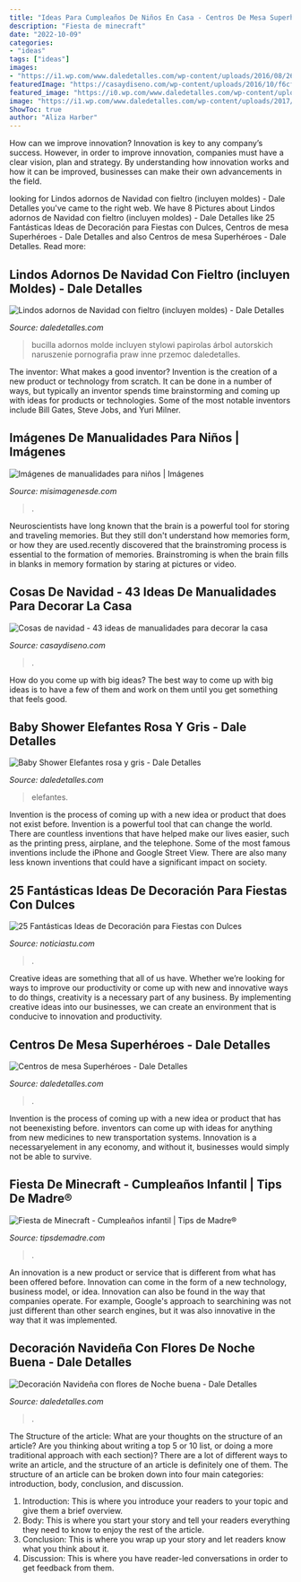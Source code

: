 ```yaml
---
title: "Ideas Para Cumpleaños De Niños En Casa - Centros De Mesa Superhéroes"
description: "Fiesta de minecraft"
date: "2022-10-09"
categories:
- "ideas"
tags: ["ideas"]
images:
- "https://i1.wp.com/www.daledetalles.com/wp-content/uploads/2016/08/26.jpg"
featuredImage: "https://casaydiseno.com/wp-content/uploads/2016/10/f6cf93beb1eb2689e763ad6cf83085c4.jpg"
featured_image: "https://i0.wp.com/www.daledetalles.com/wp-content/uploads/2016/03/superheroes3.jpg"
image: "https://i1.wp.com/www.daledetalles.com/wp-content/uploads/2017/10/pino-de-fieltro.jpg?resize=508%2C680"
ShowToc: true
author: "Aliza Harber"
---
```



How can we improve innovation?
Innovation is key to any company’s success. However, in order to improve innovation, companies must have a clear vision, plan and strategy. By understanding how innovation works and how it can be improved, businesses can make their own advancements in the field.

	

		
looking for Lindos adornos de Navidad con fieltro (incluyen moldes) - Dale Detalles you've came to the right web. We have 8 Pictures about Lindos adornos de Navidad con fieltro (incluyen moldes) - Dale Detalles like 25 Fantásticas Ideas de Decoración para Fiestas con Dulces, Centros de mesa Superhéroes - Dale Detalles and also Centros de mesa Superhéroes - Dale Detalles. Read more:
		
    
## Lindos Adornos De Navidad Con Fieltro (incluyen Moldes) - Dale Detalles

<img loading=lazy src="https://i1.wp.com/www.daledetalles.com/wp-content/uploads/2017/10/pino-de-fieltro.jpg?resize=508%2C680" onerror="this.onerror=null;this.src='https://tse4.mm.bing.net/th?id=OIP.OSdtx4fW38reZuL2xivYCQHaJ6&amp;pid=15.1';" alt="Lindos adornos de Navidad con fieltro (incluyen moldes) - Dale Detalles">

_Source: daledetalles.com_

>bucilla adornos molde incluyen stylowi papirolas árbol autorskich naruszenie pornografia praw inne przemoc daledetalles. 

	

The inventor: What makes a good inventor?
Invention is the creation of a new product or technology from scratch. It can be done in a number of ways, but typically an inventor spends time brainstorming and coming up with ideas for products or technologies. Some of the most notable inventors include Bill Gates, Steve Jobs, and Yuri Milner.

    
## Imágenes De Manualidades Para Niños | Imágenes

<img loading=lazy src="http://misimagenesde.com/wp-content/uploads/2017/04/manualidades-para-ninos-6.jpg" onerror="this.onerror=null;this.src='https://tse2.mm.bing.net/th?id=OIP.MURy-wMaCQ6JpZD0WSyObwHaOI&amp;pid=15.1';" alt="Imágenes de manualidades para niños | Imágenes">

_Source: misimagenesde.com_

>. 

	

Neuroscientists have long known that the brain is a powerful tool for storing and traveling memories. But they still don't understand how memories form, or how they are used.recently discovered that the brainstroming process is essential to the formation of memories. Brainstroming is when the brain fills in blanks in memory formation by staring at pictures or video.

    
## Cosas De Navidad - 43 Ideas De Manualidades Para Decorar La Casa

<img loading=lazy src="https://casaydiseno.com/wp-content/uploads/2016/10/f6cf93beb1eb2689e763ad6cf83085c4.jpg" onerror="this.onerror=null;this.src='https://tse4.mm.bing.net/th?id=OIP.J6JD5ORgj8uo5jdJ4nzxiQHaJ3&amp;pid=15.1';" alt="Cosas de navidad - 43 ideas de manualidades para decorar la casa">

_Source: casaydiseno.com_

>. 

	

How do you come up with big ideas?
The best way to come up with big ideas is to have a few of them and work on them until you get something that feels good.

    
## Baby Shower Elefantes Rosa Y Gris - Dale Detalles

<img loading=lazy src="https://i1.wp.com/www.daledetalles.com/wp-content/uploads/2016/02/baby-shower11.jpg?resize=600%2C800" onerror="this.onerror=null;this.src='https://tse1.mm.bing.net/th?id=OIP._M0eZ_g2HJpMp_do6tcXNAHaJ4&amp;pid=15.1';" alt="Baby Shower Elefantes rosa y gris - Dale Detalles">

_Source: daledetalles.com_

>elefantes. 

	

Invention is the process of coming up with a new idea or product that does not exist before. Invention is a powerful tool that can change the world. There are countless inventions that have helped make our lives easier, such as the printing press, airplane, and the telephone. Some of the most famous inventions include the iPhone and Google Street View. There are also many less known inventions that could have a significant impact on society.

    
## 25 Fantásticas Ideas De Decoración Para Fiestas Con Dulces

<img loading=lazy src="https://noticiastu.com/wp-content/uploads/2020/03/1522372153671.jpg" onerror="this.onerror=null;this.src='https://tse1.mm.bing.net/th?id=OIP.IQYULfeob5N5scD0j2TZ7wAAAA&amp;pid=15.1';" alt="25 Fantásticas Ideas de Decoración para Fiestas con Dulces">

_Source: noticiastu.com_

>. 

	

Creative ideas are something that all of us have. Whether we’re looking for ways to improve our productivity or come up with new and innovative ways to do things, creativity is a necessary part of any business. By implementing creative ideas into our businesses, we can create an environment that is conducive to innovation and productivity.

    
## Centros De Mesa Superhéroes - Dale Detalles

<img loading=lazy src="https://i0.wp.com/www.daledetalles.com/wp-content/uploads/2016/03/superheroes3.jpg" onerror="this.onerror=null;this.src='https://tse4.mm.bing.net/th?id=OIP.oRRKpzFUxilYFGnVo91GxQHaLH&amp;pid=15.1';" alt="Centros de mesa Superhéroes - Dale Detalles">

_Source: daledetalles.com_

>. 

	

Invention is the process of coming up with a new idea or product that has not beenexisting before. inventors can come up with ideas for anything from new medicines to new transportation systems. Innovation is a necessaryelement in any economy, and without it, businesses would simply not be able to survive.

    
## Fiesta De Minecraft - Cumpleaños Infantil | Tips De Madre®

<img loading=lazy src="https://tipsdemadre.com/wp-content/uploads/2017/06/minecraft-cumpleanos-ninos.jpg" onerror="this.onerror=null;this.src='https://tse4.mm.bing.net/th?id=OIP.fv43LVm7jTzwmpDNc-L50gHaIn&amp;pid=15.1';" alt="Fiesta de Minecraft - Cumpleaños infantil | Tips de Madre®">

_Source: tipsdemadre.com_

>. 

	

An innovation is a new product or service that is different from what has been offered before. Innovation can come in the form of a new technology, business model, or idea. Innovation can also be found in the way that companies operate. For example, Google's approach to searchining was not just different than other search engines, but it was also innovative in the way that it was implemented.

    
## Decoración Navideña Con Flores De Noche Buena - Dale Detalles

<img loading=lazy src="https://i1.wp.com/www.daledetalles.com/wp-content/uploads/2016/08/26.jpg" onerror="this.onerror=null;this.src='https://tse3.mm.bing.net/th?id=OIP.YquoQdaMYmuNtRJrYLpXVQHaNH&amp;pid=15.1';" alt="Decoración Navideña con flores de Noche buena - Dale Detalles">

_Source: daledetalles.com_

>. 

	

The Structure of the article: What are your thoughts on the structure of an article? Are you thinking about writing a top 5 or 10 list, or doing a more traditional approach with each section)?
There are a lot of different ways to write an article, and the structure of an article is definitely one of them. The structure of an article can be broken down into four main categories: introduction, body, conclusion, and discussion. 
1) Introduction: This is where you introduce your readers to your topic and give them a brief overview. 
2) Body: This is where you start your story and tell your readers everything they need to know to enjoy the rest of the article.
3) Conclusion: This is where you wrap up your story and let readers know what you think about it. 
4) Discussion: This is where you have reader-led conversations in order to get feedback from them.

